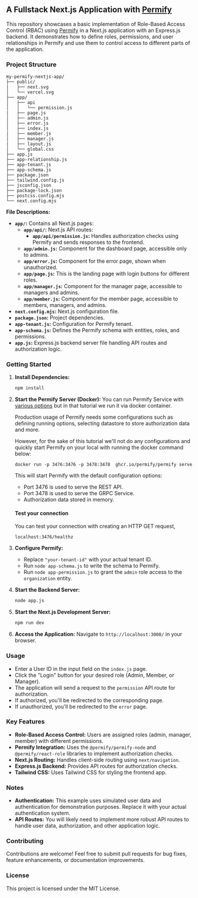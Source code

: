 ## A Fullstack Next.js Application with [Permify](https://docs.permify.co/setting-up/installation/intro)

This repository showcases a basic implementation of Role-Based Access Control (RBAC) using [Permify](https://docs.permify.co/setting-up/installation/intro) in a Next.js application with an Express.js backend. It demonstrates how to define roles, permissions, and user relationships in Permify and use them to control access to different parts of the application.

### Project Structure

```
my-permify-nextjs-app/
├── public/
|   ├── next.svg
│   └── vercel.svg
├── app/
│   ├── api
│   │   └── permission.js
|   ├── page.js
│   ├── admin.js
│   ├── error.js
│   ├── index.js
|   ├── member.js
│   ├── manager.js
|   ├── layout.js
│   └── global.css
├── app.js
├── app-relationship.js
├── app-tenant.js
├── app-schema.js
├── package.json
├── tailwind.config.js
├── jsconfig.json
├── package-lock.json
├── postcss.config.mjs
└── next.config.mjs  
```

**File Descriptions:**

* **`app/`:** Contains all Next.js pages:
    * **`app/api/`:** Next.js API routes:
        * **`app/api/permission.js`:** Handles authorization checks using Permify and sends responses to the frontend.
    * **`app/admin.js`:** Component for the dashboard page, accessible only to admins.
    * **`app/error.js`:** Component for the error page, shown when unauthorized.
    * **`app/page.js`:**  This is the landing page with login buttons for different roles.
    * **`app/manager.js`:** Component for the manager page, accessible to managers and admins.
    * **`app/member.js`:** Component for the member page, accessible to members, managers, and admins.
* **`next.config.mjs`:**  Next.js configuration file.
* **`package.json`:**  Project dependencies.
* **`app-tenant.js`:** Configuration for Permify tenant.
* **`app-schema.js`:**  Defines the Permify schema with entities, roles, and permissions.
* **`app.js`:**  Express.js backend server file handling API routes and authorization logic.

### Getting Started

1.  **Install Dependencies:**

    ```bash
    npm install
    ```

2.  **Start the Permify Server (Docker):**
    You can run Permify Service with [various options](https://docs.permify.co/setting-up/installation/intro#deployment-guides) but in that tutorial we run it via docker container. 

    Production usage of Permify needs some configurations such as defining running options, selecting datastore to store authorization data and more. 

    However, for the sake of this tutorial we'll not do any configurations and quickly start Permify on your local with running the docker command below:

    ```shell
    docker run -p 3476:3476 -p 3478:3478  ghcr.io/permify/permify serve
    ```

    This will start Permify with the default configuration options: 
    * Port 3476 is used to serve the REST API.
    * Port 3478 is used to serve the GRPC Service.
    * Authorization data stored in memory.

    #### Test your connection

    You can test your connection with creating an HTTP GET request,

    ```shell
    localhost:3476/healthz
    ```

3.  **Configure Permify:**
    *   Replace `"your-tenant-id"` with your actual tenant ID.
    *   Run `node app-schema.js` to write the schema to Permify.
    *   Run `node app-permission.js` to grant the `admin` role access to the `organization` entity.

4.  **Start the Backend Server:**

    ```bash
    node app.js
    ```

5.  **Start the Next.js Development Server:**

    ```bash
    npm run dev
    ```

6.  **Access the Application:** Navigate to `http://localhost:3000/` in your browser.

### Usage

*   Enter a User ID in the input field on the `index.js` page.
*   Click the "Login" button for your desired role (Admin, Member, or Manager).
*   The application will send a request to the `permission` API route for authorization.
*   If authorized, you'll be redirected to the corresponding page.
*   If unauthorized, you'll be redirected to the `error` page.

### Key Features

*   **Role-Based Access Control:** Users are assigned roles (admin, manager, member) with different permissions.
*   **Permify Integration:**  Uses the `@permify/permify-node` and `@permify/react-role` libraries to implement authorization checks.
*   **Next.js Routing:**  Handles client-side routing using `next/navigation`.
*   **Express.js Backend:** Provides API routes for authorization checks.
*   **Tailwind CSS:**  Uses Tailwind CSS for styling the frontend app.

### Notes

*   **Authentication:**  This example uses simulated user data and authentication for demonstration purposes.  Replace it with your actual authentication system.
*   **API Routes:** You will likely need to implement more robust API routes to handle user data, authorization, and other application logic.

### Contributing

Contributions are welcome!  Feel free to submit pull requests for bug fixes, feature enhancements, or documentation improvements.

### License

This project is licensed under the MIT License.